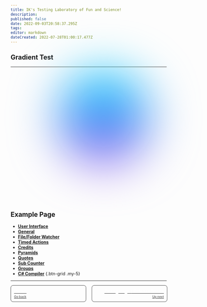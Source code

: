 ```yaml
---
title: IK's Testing Laboratory of Fun and Science!
description: 
published: false
date: 2022-09-03T20:58:37.295Z
tags: 
editor: markdown
dateCreated: 2022-07-28T01:00:17.477Z
---
```


## Gradient Test

<div class="image-bg" style="background-image: linear-gradient( -45deg, #bd34fe 50%, #47caff 50% ); filter: blur(72px); position: absolute; top: 50%; left: 50%; border-radius: 50%; width: 192px; height: 192px; background-image: var(--vp-home-hero-image-background-image); filter: var(--vp-home-hero-image-filter); transform: translate(-50%,-50%);"></div>

---

<div id="gradient" style="height: 300px;width: 300px;margin: 0px 0px 150px 150px;background-color: #00dbff;background-image: linear-gradient(#00dbff, #a257ed);border-radius: 50%;filter: blur(75px);"></div>

## Example Page

- [<i class="mdi mdi-application primary--text"></i>**User Interface**](/en/Settings/User-Interface)
- [<i class="mdi mdi-format-align-center primary--text"></i>**General**](/en/Settings/General)
- [<i class="mdi mdi-file-code primary--text"></i>**File/Folder Watcher**](/en/Settings/File-Folder-Watcher) 
- [<i class="mdi mdi-timelapse primary--text"></i>**Timed Actions**](/en/Settings/Timed-Actions) 
- [<i class="mdi mdi-credit-card primary--text"></i>**Credits**](/en/Settings/Credits) 
- [<i class="mdi mdi-triangle-outline primary--text"></i>**Pyramids**](/en/Settings/Pyramids) 
- [<i class="mdi mdi-format-quote-open primary--text"></i>**Quotes**](/en/Settings/Quotes) 
- [<i class="mdi mdi-counter primary--text"></i>**Sub Counter**](/en/Settings/Sub-Counter) 
- [<i class="mdi mdi-folder primary--text"></i>**Groups**](/en/Settings/Groups) 
- [<i class="mdi mdi-language-csharp primary--text"></i>**C# Compiler**](/en/Settings/CSharp-Compiler)
{.btn-grid .my-5}

---

<div id="footer-grid" style="display: grid; grid-template-columns: 1fr 1fr; grid-gap: 20px;"><a href="/en/Home" id="footer-grid-border" style="border: 1px solid #333333; border-radius: 8px; width: 100%; display: flex;"><div id="footer-grid-border-spacing" style="margin: 10px;"><div id="footer-grid-1"><div id="footer-grid-upper" style="color: #ffffff; font-weight: 700;">Home</div><div id="footer-grid-bottom" style="font-size: 10px; margin-top: 3px; color: #6e6e6e; font-weight: 600;">Go back</div></div></div></a><a href="/en/Changelogs" id="footer-grid-border" style="border: 1px solid #333333; border-radius: 8px; width: 100%; transition: color .25s; transition-property: color; transition-duration: 0.25s; transition-timing-function: ease; transition-delay: 0s;"><div id="footer-grid-border-spacing" style="margin: 10px;"><div id="footer-grid-2" style=""><div id="footer-grid-upper" style="text-align: right; color: #ffffff; font-weight: 700;">Changelogs / Release Notes</div><div id="footer-grid-bottom" style="font-size: 10px; margin-top: 3px; text-align: right; position: right; color: #6e6e6e; font-weight: 600;">Up next</div></div></div></a></div>